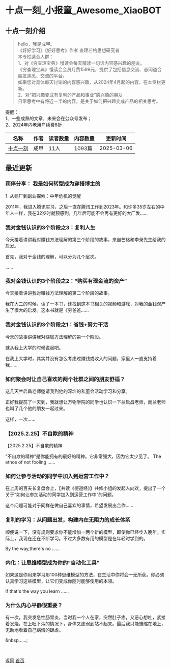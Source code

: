 # 十点一刻_小报童_Awesome_XiaoBOT

## 十点一刻介绍
> hello，我是成甲。    
《好好学习》《好好思考》作者 查理芒格思想研究者    
本专栏适合人群：    
1、对《穷查理宝典》慢读会每天精读一句话内容感兴趣的朋友。    
《穷查理宝典》慢读会会员月费1599元，提供了包括信息交流、志同道合朋友熟悉，交流的平台。    
如果您对具体每天讨论的内容感兴趣，从2024年4月起的内容，在本专栏更新。    
2、对“把兴趣变成有复利的产品和事业”感兴趣的朋友    
日常思考中有将近一半的内容，是关于如何把兴趣变成产品的相关思考。    
    
提醒：    
1、一些成熟的文章，未来会在公众号发布；    
2、2024年内老用户续费8折  
  


|名称|作者|读者数量|内容数量|更新时间|
|---|---|---|---|---|
|[十点一刻](https://xiaobot.net/p/1015?refer=0b133df9-27dc-423b-8101-639049001c13)|成甲|11人|1093篇|2025-03-06|

## 最近更新
### 雨停分享： 我是如何转型成为穿搭博主的

1\. 从鹅厂到副业探索：中年危机的觉醒

2011年，我进入腾讯实习，之后一直在腾讯工作到2023年。和许多35岁左右的中年人一样，我在32岁时就预感到，几年后可能不会再有更好的大厂发......

### 我对金钱认识的3个阶段之3：复利人生

今天接着讲讲我对赚钱方法理解的第三个阶段的故事，来自芒格和李录先生给我的启发。



首先，我对于金钱的理解，可以分为几个层次。



......

### 我对金钱认识的3个阶段之2：“购买有现金流的资产”

今天接着讲讲我对赚钱方法理解的第二个阶段的故事。



我在大三的时候，读了一本书，还找到这本书相关的视频和游戏，对我的金钱观产生了很大的启发。这本书就是《穷爸爸......

### 我对金钱认识的3个阶段之1：省钱+努力干活

今天的故事讲讲我对赚钱方法理解的第一个阶段。



就从我上大学的时候说起吧。

在我上大学时，其实并没有怎么考虑过赚钱或收入的问题，家里人一直支持着我......

### 如何聚会时让自己喜欢的两个社群之间的朋友舒适？

这几天兰启昌老师邀请我到他的深圳的私董会活动学习和分享。

正好我提前了一天到，我就想让万物学院的同学也认识一下兰启昌老师，而兰老师也叫了几个他的朋友一起过来。

这样，一次......

### 【2025.2.25】不自欺的精神

【2025.2.25】不自欺的精神



“不自欺的精神”是你能拥有的最好的精神。它非常强大，因为它太少见了。 The ethos of not fooling ......

### 如何让参与活动的同学中加入到运营工作中？

在上周的百夫长复盘会上，【共读《德道经》】共修小组的发起人向欢，提出了一个关于“如何让参加活动的同学加入到运营工作中”的问题。

这个问题可能对于同样在做自己喜欢的事情，希望发展出合作......

### 复利的学习：从问题出发，构建内在无阻力的成长体系

顺便说一下，没有规则要求你不能增加一两个新的模型，即使你已经步入晚年。实际上，我现在还在不断学习。不过大多数有用的模型是在年轻时学到的。

By the way,there's no ......

### 内化：让思维模型成为你的“自动化工具”

如果这是你用来学习那100种思维模型的方法，在生活中你将会一无所获。你必须认真学习这些模型，让它们变成你随时能够使用的本领。

If that's the way you learn ......

### 为什么内心平静很重要？

有一次，我突发急性肠胃炎，当时我一个人在家，突然肚子疼，又恶心想吐，紧接着发烧，在上吐下泻的情况下，身体又虚弱到站不起来。最后我只能蜷缩在地上，无助地看着自己病情的肆虐。

&nbsp......;


<a href="https://github.com/Reno9527/awesome-xiaobot" style="color: white; text-decoration: none;">awesome-xiaobot</a>

返回 [首页](../README.md)
